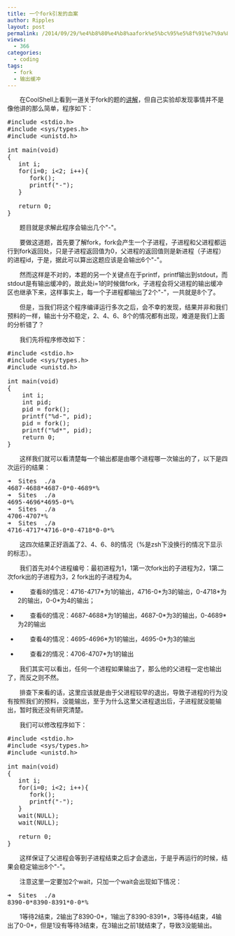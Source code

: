 ```yaml
---
title: 一个fork引发的血案
author: Ripples
layout: post
permalink: /2014/09/29/%e4%b8%80%e4%b8%aafork%e5%bc%95%e5%8f%91%e7%9a%84%e8%a1%80%e6%a1%88/
views:
  - 366
categories:
  - coding
tags:
  - fork
  - 输出缓冲
---
```

<p style="text-indent: 2em;">
  在CoolShell上看到一道关于fork的题的<a href="http://coolshell.cn/articles/7965.html/comment-page-2#comments" target="_blank">讲解</a>，但自己实验却发现事情并不是像他讲的那么简单，程序如下：
</p>

<pre class="brush:cpp;toolbar:false">#include&nbsp;&lt;stdio.h&gt;
#include&nbsp;&lt;sys/types.h&gt;
#include&nbsp;&lt;unistd.h&gt;
&nbsp;
int&nbsp;main(void)
{
&nbsp;&nbsp;&nbsp;int&nbsp;i;
&nbsp;&nbsp;&nbsp;for(i=0;&nbsp;i&lt;2;&nbsp;i++){
&nbsp;&nbsp;&nbsp;&nbsp;&nbsp;&nbsp;fork();
&nbsp;&nbsp;&nbsp;&nbsp;&nbsp;&nbsp;printf("-");
&nbsp;&nbsp;&nbsp;}
&nbsp;
&nbsp;&nbsp;&nbsp;return&nbsp;0;
}</pre>

<!--more-->

<p style="text-indent: 2em;">
  题目就是求解此程序会输出几个"-"。
</p>

<p style="text-indent: 2em;">
  要做这道题，首先要了解fork，fork会产生一个子进程，子进程和父进程都运行到fork返回处，只是子进程返回值为0，父进程的返回值则是新进程（子进程）的进程id，于是，据此可以算出这题应该是会输出6个"-"。
</p>

<p style="text-indent: 2em;">
  然而这样是不对的，本题的另一个关键点在于printf，printf输出到stdout，而stdout是有输出缓冲的，故此处i=1的时候做fork，子进程会将父进程的输出缓冲区也继承下来，这样事实上，每一个子进程都输出了2个"-"，一共就是8个了。
</p>

<p style="text-indent: 2em;">
  但是，当我们将这个程序编译运行多次之后，会不幸的发现，结果并非和我们预料的一样，输出十分不稳定，2、4、6、8个的情况都有出现，难道是我们上面的分析错了？
</p>

<p style="text-indent: 2em;">
  我们先将程序修改如下：
</p>

<pre class="brush:cpp;toolbar:false">#include&nbsp;&lt;stdio.h&gt;
#include&nbsp;&lt;sys/types.h&gt;
#include&nbsp;&lt;unistd.h&gt;

int&nbsp;main(void)
{
&nbsp;&nbsp;&nbsp;&nbsp;int&nbsp;i;
&nbsp;&nbsp;&nbsp;&nbsp;int&nbsp;pid;
&nbsp;&nbsp;&nbsp;&nbsp;pid&nbsp;=&nbsp;fork();
&nbsp;&nbsp;&nbsp;&nbsp;printf("%d-",&nbsp;pid);
&nbsp;&nbsp;&nbsp;&nbsp;pid&nbsp;=&nbsp;fork();
&nbsp;&nbsp;&nbsp;&nbsp;printf("%d*",&nbsp;pid);
&nbsp;&nbsp;&nbsp;&nbsp;return&nbsp;0;
}</pre>

<p style="text-indent: 2em;">
  这样我们就可以看清楚每一个输出都是由哪个进程哪一次输出的了，以下是四次运行的结果：
</p>

<pre class="brush:bash;toolbar:false">➜&nbsp;&nbsp;Sites&nbsp;&nbsp;./a
4687-4688*4687-0*0-4689*%
➜&nbsp;&nbsp;Sites&nbsp;&nbsp;./a
4695-4696*4695-0*%
➜&nbsp;&nbsp;Sites&nbsp;&nbsp;./a
4706-4707*%
➜&nbsp;&nbsp;Sites&nbsp;&nbsp;./a
4716-4717*4716-0*0-4718*0-0*%</pre>

<p style="text-indent: 2em;">
  这四次结果正好涵盖了2、4、6、8的情况（%是zsh下没换行的情况下显示的标志）。
</p>

<p style="text-indent: 2em;">
  我们首先对4个进程编号：最初进程为1，1第一次fork出的子进程为2，1第二次fork出的子进程为3，2 fork出的子进程为4。
</p>

<ul class=" list-paddingleft-2" style="list-style-type: disc;">
  <li>
    <p style="text-indent: 2em;">
      查看8的情况：4716-4717*为1的输出，4716-0*为3的输出，0-4718*为2的输出，0-0*为4的输出；
    </p>
  </li>

  <li>
    <p style="text-indent: 2em;">
      <span style="text-indent: 32px;">查看6的情况：4687-4688*为1的输出，4687-0*为3的输出，0-4689*为2的输出</span>
    </p>
  </li>

  <li>
    <p style="text-indent: 2em;">
      <span style="text-indent: 32px;"><span style="text-indent: 32px;">查看4的情况：4695-4696*为1的输出，4695-0*为3的输出</span></span>
    </p>
  </li>

  <li>
    <p style="text-indent: 2em;">
      <span style="text-indent: 32px;"><span style="text-indent: 32px;"></span></span><span style="text-indent: 32px;">查看2的情况：4706-4707*为1的输出</span>
    </p>
  </li>
</ul>

<p style="text-indent: 2em;">
  我们其实可以看出，任何一个进程如果输出了，那么他的父进程一定也输出了，而反之则不然。
</p>

<p style="text-indent: 2em;">
  排查下来看的话，这里应该就是由于父进程较早的退出，导致子进程的行为没有按照我们的预料，没能输出，至于为什么这里父进程退出后，子进程就没能输出，暂时我还没有研究清楚。
</p>

<p style="text-indent: 2em;">
  我们可以修改程序如下：
</p>

<pre class="brush:cpp;toolbar:false">#include&nbsp;&lt;stdio.h&gt;
#include&nbsp;&lt;sys/types.h&gt;
#include&nbsp;&lt;unistd.h&gt;
&nbsp;
int&nbsp;main(void)
{
&nbsp;&nbsp;&nbsp;int&nbsp;i;
&nbsp;&nbsp;&nbsp;for(i=0;&nbsp;i&lt;2;&nbsp;i++){
&nbsp;&nbsp;&nbsp;&nbsp;&nbsp;&nbsp;fork();
&nbsp;&nbsp;&nbsp;&nbsp;&nbsp;&nbsp;printf("-");
&nbsp;&nbsp;&nbsp;}
&nbsp;&nbsp;&nbsp;wait(NULL);
&nbsp;&nbsp;&nbsp;wait(NULL);
&nbsp;
&nbsp;&nbsp;&nbsp;return&nbsp;0;
}</pre>

<p style="text-indent: 2em;">
  这样保证了父进程会等到子进程结束之后才会退出，于是乎再运行的时候，结果会稳定输出8个"-"。
</p>

<p style="text-indent: 2em;">
  注意这里一定要加2个wait，只加一个wait会出现如下情况：
</p>

<pre class="brush:bash;toolbar:false">➜&nbsp;&nbsp;Sites&nbsp;&nbsp;./a
8390-0*8390-8391*0-0*%</pre>

<p style="text-indent: 2em;">
  1等待2结束，2输出了8390-0*，1输出了8390-8391*，3等待4结束，4输出了0-0*，但是1没有等待3结束，在3输出之前1就结束了，导致3没能输出。
</p>
